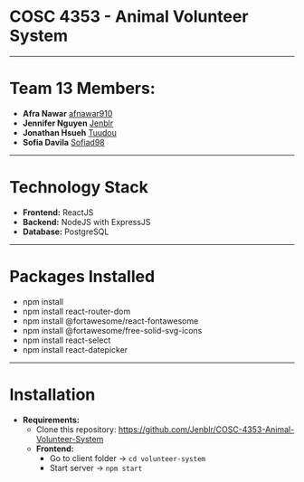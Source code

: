 # COSC 4353 - Animal Volunteer System
---
# Team 13 Members:
- **Afra Nawar** [afnawar910](https://github.com/afnawar910)
- **Jennifer Nguyen** [Jenblr](https://github.com/Jenblr)
- **Jonathan Hsueh** [Tuudou](https://github.com/tuudou)
- **Sofia Davila** [Sofiad98](https://github.com/Sofiad98)
---
# Technology Stack
- **Frontend:** ReactJS
- **Backend:** NodeJS with ExpressJS
- **Database:** PostgreSQL
---
# Packages Installed
- npm install
- npm install react-router-dom
- npm install @fortawesome/react-fontawesome
- npm install @fortawesome/free-solid-svg-icons
- npm install react-select
- npm install react-datepicker
---
# Installation
- **Requirements:**
    - Clone this repository: https://github.com/Jenblr/COSC-4353-Animal-Volunteer-System
    - **Frontend:**
        - Go to client folder → ```cd volunteer-system```
        - Start server → ```npm start```